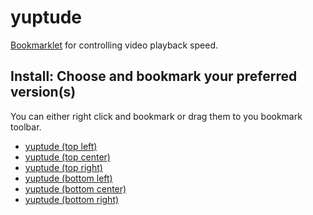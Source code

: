 # yuptude

[Bookmarklet][bookmarklet] for controlling video playback speed.


[bookmarklet]: https://en.wikipedia.org/wiki/Bookmarklet


## Install: Choose and bookmark your preferred version(s)
You can either right click and bookmark or drag them to you bookmark toolbar.

<ul>
  <li><a href="{{tl}}">yuptude (top left)</a></li>
  <li><a href="{{tc}}">yuptude (top center)</a></li>
  <li><a href="{{tr}}">yuptude (top right)</a></li>
  <li><a href="{{bl}}">yuptude (bottom left)</a></li>
  <li><a href="{{bc}}">yuptude (bottom center)</a></li>
  <li><a href="{{br}}">yuptude (bottom right)</a></li>
</ul>
